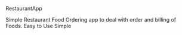 RestaurantApp
 
Simple Restaurant Food Ordering app to deal with order and billing of Foods.
Easy to Use 
Simple


